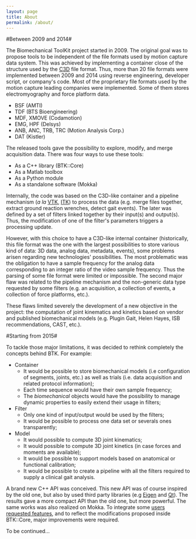 ```yaml
---
layout: page
title: About
permalink: /about/
---
```


#Between 2009 and 2014#

The Biomechanical ToolKit project started in 2009. The original goal was to propose tools to be independent of the file formats used by motion capture data system. This was achieved by implementing a container close of the structure used by the [C3D] file format. Thus, more than 20 file formats were implemented between 2009 and 2014 using reverse engineering, developer script,  or company's code. Most of the proprietary file formats used by the motion capture leading companies were implemented. Some of them stores electromyography and force platform data.

  - BSF (AMTI)
  - TDF (BTS Bioengineering)
  - MDF, XMOVE (Codamotion)
  - EMG, HPF (Delsys)
  - ANB, ANC, TRB, TRC (Motion Analysis Corp.)
  - DAT (Kistler)

The released tools gave the possibility to explore, modify, and merge acquisition data. There was four ways to use these tools:

  - As a C++ library (BTK::Core) 
  - As a Matlab toolbox
  - As a Python module
  - As a standalone software (Mokka)

Internally, the code was based on the C3D-like container and a pipeline mechanism (_a la_ [VTK], [ITK]) to process the data (e.g. merge files together, extract ground reaction wrenches, detect gait events). The later was defined by a set of filters linked together by their input(s) and output(s). Thus, the modification of one of the filter's parameters triggers a processing update.

However, with this choice to have a C3D-like internal container (historically, this file format was the one with the largest possibilities to store various kind of data: 3D data, analog data, metadata, events), some problems arisen regarding new technologies' possibilities. The most problematic was the obligation to have a sample frequency for the analog data corresponding to an integer ratio of the video sample frequency. Thus the parsing of some file format were limited or impossible. The second major flaw was related to the pipeline mechanism and the non-generic data type requested by some filters (e.g. an acquisition, a collection of events, a collection of force platforms, etc.).

These flaws limited severely the development of a new objective in the project: the computation of joint kinematics and kinetics based on vendor and published biomechanical models (e.g. Plugin Gait, Helen Hayes, ISB recommendations, CAST, etc.).

#Starting from 2015#

To tackle those major limitations, it was decided to rethink completely the concepts behind BTK. For example:

  - Container
    - It would be possible to store biomechanical models (i.e configuration of segments, joints, etc.) as well as trials (i.e. data acquisition and related protocol information);
    - Each time sequence would have their own sample frequency;
    - The _biomechanical_ objects would have the possibility to manage dynamic properties to easily extend their usage in filters;
  - Filter
    - Only one kind of input/output would be used by the filters;
    - It would be possible to process one data set or severals ones transparently;
  - Model
    - It would possible to compute 3D joint kinematics;
    - It would possible to compute 3D joint kinetics (in case forces and moments are available);
    - It would be possible to support models based on anatomical or functional calibration;
    - It would be possible to create a pipeline with all the filters required to supply a clinical gait analysis.

A brand new C++ API was conceived. This new API was of course inspired by the old one, but also by used third party libraries (e.g [Eigen] and [Qt]). The results gave a more compact API than the old one, but more powerful. The same works was also realized on Mokka. To integrate some [users requested features], and to reflect the modifications proposed inside BTK::Core, major improvements were required.

To be continued...

[C3D]: http://www.c3d.org
[VTK]: http://www.vtk.org
[ITK]: http://www.itk.org
[Eigen]: http://eigen.tuxfamily.org/
[Qt]: http://www.qt.io
[users requested features]: http://mokka.uservoice.com/forums/158152-mokka
